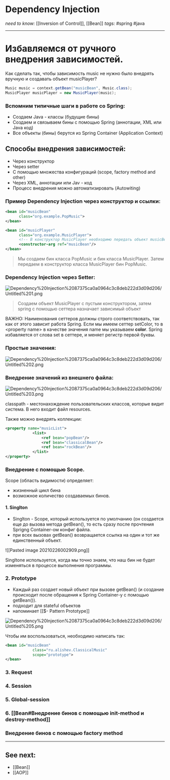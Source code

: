   # Dependency Injection

*need to know:* [[Inversion of Control]], [[Bean]]
*tags:* #spring #java 

---
# Избавляемся от ручного внедрения зависимостей.
Как сделать так, чтобы зависимость music не нужно было внедрять вручную и создавать объект musicPlayer?

```java
Music music = context.getBean("musicBean", Music.class);
MusicPlayer musicPlayer = new MusicPlayer(music);
```

### Вспомним типичные шаги в работе со Spring:

- Создаем Java - классы (будущие бины)
- Создаем и связываем бины с помощью Spring (аннотации, XML или Java код)
- Все объекты (бины) берутся из Spring Container (Application Context)

## Способы внедрения зависимостей:

- Через конструктор
- Через setter
- С помощью множества конфигураций (scope, factory method and other)
- Через XML, аннотации или Jav - код
- Процесс внедрения можно автоматизировать (Autowiting)

### Пример Dependency Injection через конструктор и ссылки:

```xml
<bean id="musicBean"
      class="org.example.PopMusic">
</bean>

<bean id="musicPlayer"
      class="org.example.MusicPlayer">
      <!-- В конструктор MusicPlayer необходимо передать объект musicBean. В нем нет конструктора без аргументов  -->
      <constructor-arg ref="musicBean"/>
</bean>
```

> Мы создаем бин класса PopMusic и бин класса MusicPlayer. Затем передаем в конструктор класса MusicPlayer бин PopMusic.

### Dependency Injection через Setter:

![Dependency%20Injection%2087375ca0a0964c3c8deb222d3d09d206/Untitled%201.png](Untitled%201%201%201.png)

> Создаем объект MusicPlayer с пустым конструктором, затем spring с помощью сеттера назначает зависимый объект

ВАЖНО: Наименования сеттеров должны строго соответствовать, так как от этого зависит работа Spring. Если мы имеем сеттер setColor, то в \<property name> в качестве значения name мы указываем **color**.  Spring избавляется от слова set в сеттере, и меняет регистр первой буквы.

### Простые значения:

![Dependency%20Injection%2087375ca0a0964c3c8deb222d3d09d206/Untitled%202.png](Untitled%202%201.png)

### Внедрение значений из внешнего файла:

![Dependency%20Injection%2087375ca0a0964c3c8deb222d3d09d206/Untitled%203.png](Untitled%203%201.png)
	
classpath - местонахождение пользовательских классов, которые видит система. В него входит файл resources.

Также можно внедрять коллекции:

```xml
<property name="musicList">
            <list>
                <ref bean="popBean"/>
                <ref bean="classicalBean"/>
                <ref bean="rockBean"/>
            </list>
</property>
```
	
### Внедрение с помощью Scope.
Scope (область видимости) определяет:
- жизненный цикл бина
- возможное количество создаваемых бинов.

#### 1. Singlton

- Singlton - Scope, который используется по умолчанию (он создается еще до вызова метода getBean(), то есть сразу после прочтения Sprigng Container-ом конфиг файла.
- при всех вызовах getBean() возвращается ссылка на один и тот же единственный объект.

![[Pasted image 20210226002909.png]]

Singltone используется, когда мы точно знаем, что наш бин не будет изменяться в процессе выполнения программы.

### 2. Prototype

- Каждый раз создает новый объект при вызове getBean() (и создание происходит после обращения к Spring Container-у с помощью getBean()).
- подходит для stateful объектов
- напоминает [[$- Pattern Prototype]]

![Dependency%20Injection%2087375ca0a0964c3c8deb222d3d09d206/Untitled%205.png](Untitled%205%201.png)

Чтобы им воспользоваться, необходимо написать так:

```xml
<bean id="musicBean"
			class="ru.alishev.ClassicalMusic"
			scope="prototype">
</bean>
```

### 3. Request

### 4. Session

### 5. Global-session

### 6. [[Bean#Внедрение бинов с помощью init-method и destroy-method]]

### Внедрение бинов с помощью factory method
	
	
---
## See next:
- [[Bean]]
- [[AOP]]